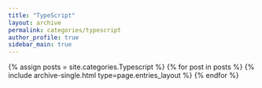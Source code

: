 ```yaml
---
title: "TypeScript"
layout: archive
permalink: categories/typescript
author_profile: true
sidebar_main: true
---
```



{% assign posts = site.categories.Typescript %}
{% for post in posts %} {% include archive-single.html type=page.entries_layout %} {% endfor %}